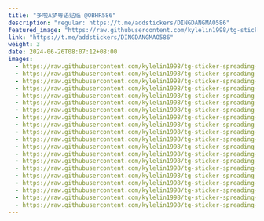 ```yaml
---
title: "多啦A梦粤语贴纸 @OBHR586"
description: "regular: https://t.me/addstickers/DINGDANGMAO586"
featured_image: "https://raw.githubusercontent.com/kylelin1998/tg-sticker-spreading-worldwide-images/main/img/d0a5a850-62bc-42cd-b7f6-7f304e91fb06.jpg"
link: "https://t.me/addstickers/DINGDANGMAO586"
weight: 3
date: 2024-06-26T08:07:12+08:00
images:
  - https://raw.githubusercontent.com/kylelin1998/tg-sticker-spreading-worldwide-images/main/img/d0a5a850-62bc-42cd-b7f6-7f304e91fb06.jpg
  - https://raw.githubusercontent.com/kylelin1998/tg-sticker-spreading-worldwide-images/main/img/dcbce247-80c4-4ad5-a3c4-c08b2735cdce.jpg
  - https://raw.githubusercontent.com/kylelin1998/tg-sticker-spreading-worldwide-images/main/img/eecf6fc1-7b0e-45b0-bb18-19428ded77f1.jpg
  - https://raw.githubusercontent.com/kylelin1998/tg-sticker-spreading-worldwide-images/main/img/96ee1b3d-f1ed-48bb-9118-ea5e5bb18243.jpg
  - https://raw.githubusercontent.com/kylelin1998/tg-sticker-spreading-worldwide-images/main/img/049c8f67-e4f3-4575-875d-2b5b2f76ad5e.jpg
  - https://raw.githubusercontent.com/kylelin1998/tg-sticker-spreading-worldwide-images/main/img/8a0b3696-9987-4b16-8948-28b05b348cbb.jpg
  - https://raw.githubusercontent.com/kylelin1998/tg-sticker-spreading-worldwide-images/main/img/a198c265-0f40-40b7-aa85-db2134311bff.jpg
  - https://raw.githubusercontent.com/kylelin1998/tg-sticker-spreading-worldwide-images/main/img/a64b11a2-0715-46f3-b8bf-e52933511db2.jpg
  - https://raw.githubusercontent.com/kylelin1998/tg-sticker-spreading-worldwide-images/main/img/a6dec63c-bccb-477d-aaad-b706448ae4f9.jpg
  - https://raw.githubusercontent.com/kylelin1998/tg-sticker-spreading-worldwide-images/main/img/e9d864da-7f63-4ce8-b451-ec5a732ec624.jpg
  - https://raw.githubusercontent.com/kylelin1998/tg-sticker-spreading-worldwide-images/main/img/65b19c75-6cae-4522-9269-75c1c8d4534c.jpg
  - https://raw.githubusercontent.com/kylelin1998/tg-sticker-spreading-worldwide-images/main/img/500a4dee-fb83-4e1f-86d0-58a32a12f231.jpg
  - https://raw.githubusercontent.com/kylelin1998/tg-sticker-spreading-worldwide-images/main/img/c53e236f-9acb-43df-b139-4a6d3d4e8309.jpg
  - https://raw.githubusercontent.com/kylelin1998/tg-sticker-spreading-worldwide-images/main/img/fc3281d8-175a-41cd-b819-bd670db132f8.jpg
  - https://raw.githubusercontent.com/kylelin1998/tg-sticker-spreading-worldwide-images/main/img/c24c2c29-2c63-4d6e-abad-615968cb50de.jpg
  - https://raw.githubusercontent.com/kylelin1998/tg-sticker-spreading-worldwide-images/main/img/7ac309c0-4791-4daa-9d63-6a27d917ae01.jpg
  - https://raw.githubusercontent.com/kylelin1998/tg-sticker-spreading-worldwide-images/main/img/fa4df946-cd2c-444e-90c0-de060b445223.jpg
  - https://raw.githubusercontent.com/kylelin1998/tg-sticker-spreading-worldwide-images/main/img/06afe369-a94e-48ca-8295-00f02e3b9784.jpg
  - https://raw.githubusercontent.com/kylelin1998/tg-sticker-spreading-worldwide-images/main/img/7e5d428c-8653-48b7-8b16-92de24bddb11.jpg
  - https://raw.githubusercontent.com/kylelin1998/tg-sticker-spreading-worldwide-images/main/img/6f4f5751-5710-4d9c-ad2c-854634ad1c59.jpg
---
```

